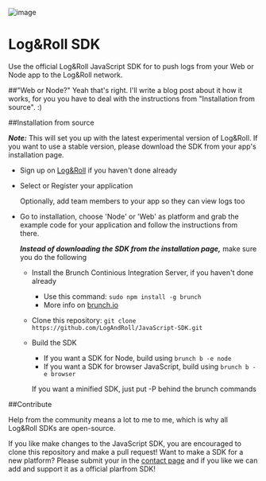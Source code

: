 ![image](http://logroll.in/images/logo-promo.png)

Log&Roll SDK
=======

Use the official Log&Roll JavaScript SDK for to push logs from your Web or Node app to the Log&Roll network.

##"Web or Node?"
Yeah that's right. I'll write a blog post about it how it works, for you you have to deal with the instructions from "Installation from source". :)

##Installation from source

***Note:*** This will set you up with the latest experimental version of Log&Roll. If you want to use a stable version, please download the SDK from your app's installation page.

- Sign up on [Log&Roll](http://logroll.in) if you haven't done already
- Select or Register your application
	
	Optionally, add team members to your app so they can view logs too
			
	
- Go to installation, choose 'Node' or 'Web' as platform and grab the example code for your application and follow the instructions from there.

  ***Instead of downloading the SDK from the installation page,*** make sure you do the following
  
    
  - Install the Brunch Continious Integration Server, if you haven't done already	- Use this command: `sudo npm install -g brunch`	- More info on [brunch.io](http://brunch.io/)
  - Clone this repository: `git clone https://github.com/LogAndRoll/JavaScript-SDK.git`
  - Build the SDK
	  - If you want a SDK for Node, build using `brunch b -e node`
	  - If you want a SDK for browser JavaScript, build using `brunch b -e browser`
  
	  If you want a minified SDK, just put -P behind the brunch commands
  

##Contribute

Help from the community means a lot to me to me, which is why all Log&Roll SDKs are open-source.

If you like make changes to the JavaScript SDK, you are encouraged to clone this repository and make a pull request!
Want to make a SDK for a new platform? Please submit your in the [contact page](http://logroll.in/#/contact) and if you like we can add and support it as a official plarfrom SDK!

